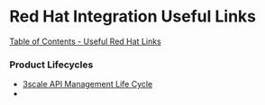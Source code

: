# Red Hat Integration Useful Links

[Table of Contents - Useful Red Hat Links](https://github.com/pslucas0212/UsefulRedHatLinks)

### Product Lifecycles
- [3scale API Management Life Cycle](https://access.redhat.com/articles/6999674)
- 
